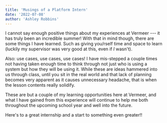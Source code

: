 ```yaml
---
title: 'Musings of a Platform Intern'
date: '2022-07-08'
author: 'Ashley Robbins'
---
```


I cannot say enough positive things about my experiences at Vermeer --- it has truly been an incredible summer! With that in mind though, there are some things I have learned. Such as giving you/rself time and space to learn (luckily my supervisor was very good at this, even if *I* wasn't).

Also: use cases, use cases, use cases! I have mis-stepped a couple times not having taken enough time to think through not just who is using a system but how they will be using it. While these are ideas hammered into us through class, until you sit in the real world and that lack of planning becomes very apparent as it causes unnecessary headache, that is when the lesson contents really solidify. 

These are but a couple of my learning opportunities here at Vermeer, and what I have gained from this experience will continue to help me both throughout the upcoming school year and well into the future. 

Here's to a great internship and a start to something even greater!!
